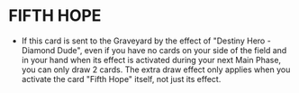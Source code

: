 # FIFTH HOPE

*   If this card is sent to the Graveyard by the effect of "Destiny Hero - Diamond Dude", even if you have no cards on your side of the field and in your hand when its effect is activated during your next Main Phase, you can only draw 2 cards. The extra draw effect only applies when you activate the card "Fifth Hope" itself, not just its effect.
